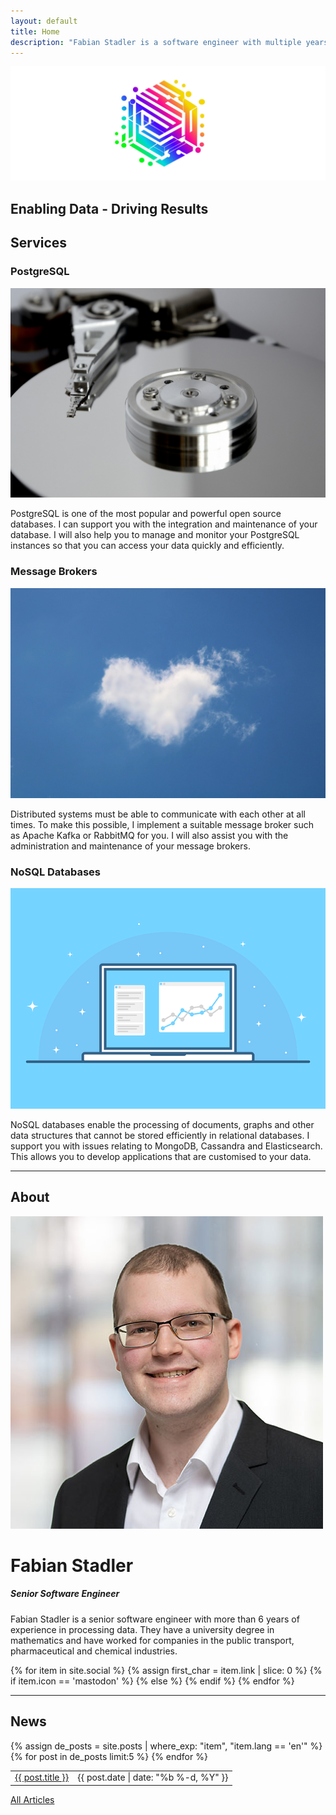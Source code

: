 ```yaml
---
layout: default
title: Home
description: "Fabian Stadler is a software engineer with multiple years of experience in research and development. They specialize in cloud development and data integration."
---
```


<section class="index-header">
    <img src="/assets/img/company_logo.jpg" alt="Company logo of Fabian Stadler Solutions">
    <div class="centered"><h2>Enabling Data - Driving Results</h2></div>
</section>

## Services

<div class="home-section">
    <div class="left">
        <h3>PostgreSQL</h3>
        <img src="/assets/img/hard_drive_disk.jpg" alt="Image of a hard drive disk">
        <p>PostgreSQL is one of the most popular and powerful open source databases. I can support you with the integration and maintenance of your database. I will also help you to manage and monitor your PostgreSQL instances so that you can access your data quickly and efficiently.</p>
    </div>
</div>

<div class="home-section">
    <div class="right">
        <h3>Message Brokers</h3>
        <img src="/assets/img//cloud.jpg" alt="Image of a cloud">
        <p>Distributed systems must be able to communicate with each other at all times. To make this possible, I implement a suitable message broker such as Apache Kafka or RabbitMQ for you. I will also assist you with the administration and maintenance of your message brokers.</p>
    </div>
</div>


<div class="home-section">
    <div class="left">
        <h3>NoSQL Databases</h3>
        <img src="/assets/img/interface-3593269_640.png" alt="Image of an interface">
        <p>NoSQL databases enable the processing of documents, graphs and other data structures that cannot be stored efficiently in relational databases. I support you with issues relating to MongoDB, Cassandra and Elasticsearch. This allows you to develop applications that are customised to your data.</p>
    </div>
</div>

----

## About

<div class="profile-section">
    <div class="profile">
        <img src="/assets/img/fabian_stadler.jpg" alt="Profile image">
        <h1>Fabian Stadler</h1>
        <h5 class="post-date">Senior Software Engineer</h5>
    </div>
    <div class="profile-text">
        <p>Fabian Stadler is a senior software engineer with more than 6 years of experience in processing data. They have a university degree in mathematics and have worked for companies in the public transport, pharmaceutical and chemical industries.</p>
        {% for item in site.social %}
            {% assign first_char = item.link | slice: 0 %}
            {% if item.icon == 'mastodon' %}
            <a class="icon contact-button"  rel="me" href="{{ item.link }}" target="_blank"><i class="fa-brands fa-{{ item.icon }}" aria-hidden="true"></i></a>
            {% else %}
            <a class="icon contact-button" href="{{ item.link }}" target="_blank"><i class="fa-{{ item.icon-class }} fa-{{ item.icon }}" aria-hidden="true"></i></a>
            {% endif %}
        {% endfor %}
    </div>
</div>

----

## News

<table class="home-table">
    {% assign de_posts = site.posts | where_exp: "item", "item.lang == 'en'" %}
    {% for post in de_posts limit:5 %}
    <tr>
        <td class="home-post-title"><a href="{{ post.url }}">{{ post.title }}</a></td>
        <td class="home-post-date">{{ post.date | date: "%b %-d, %Y" }}</td>
    </tr>
    {% endfor %}
</table>

<p class="more-articles">
    <a href="/p/posts.html">All Articles</a>
</p>

